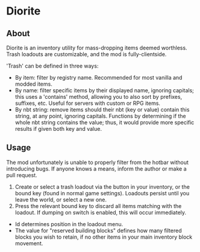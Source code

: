 # Diorite

## About

Diorite is an inventory utility for mass-dropping items deemed worthless. Trash loadouts are customizable, and the mod is fully-clientside.

'Trash' can be defined in three ways:

- By item: filter by registry name. Recommended for most vanilla and modded items.
- By name: filter specific items by their displayed name, ignoring capitals; this uses a 'contains' method, allowing you to also sort by prefixes, suffixes, etc. Useful for servers with custom or RPG items.
- By nbt string: remove items should their nbt (key or value) contain this string, at any point, ignoring capitals. Functions by determining if the whole nbt string contains the value; thus, it would provide more specific results if given both key and value. 


## Usage

The mod unfortunately is unable to properly filter from the hotbar without introducing bugs. If anyone knows a means, inform the author or make a pull request.

1. Create or select a trash loadout via the button in your inventory, or the bound key (found in normal game settings). Loadouts persist until you leave the world, or select a new one.
2. Press the relevant bound key to discard all items matching with the loadout. If dumping on switch is enabled, this will occur immediately.

- Id determines position in the loadout menu.
- The value for "reserved building blocks" defines how many filtered blocks you wish to retain, if no other items in your main inventory block movement.